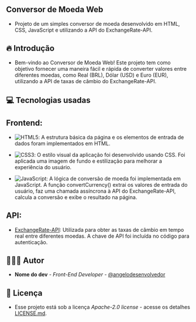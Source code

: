 ## Conversor de Moeda Web
* Projeto de um simples conversor de moeda desenvolvido em HTML, CSS, JavaScript e utilizando a API do ExchangeRate-API.

## 🔥 Introdução
* Bem-vindo ao Conversor de Moeda Web! Este projeto tem como objetivo fornecer uma maneira fácil e rápida de converter valores entre diferentes moedas, como Real (BRL), Dólar (USD) e Euro (EUR), utilizando a API de taxas de câmbio do ExchangeRate-API.

## 💻 Tecnologias usadas
## Frontend:
* ![HTML5](https://img.shields.io/badge/html5-%23E34F26.svg?style=for-the-badge&logo=html5&logoColor=white): A estrutura básica da página e os elementos de entrada de dados foram implementados em HTML.

* ![CSS3](https://img.shields.io/badge/css3-%231572B6.svg?style=for-the-badge&logo=css3&logoColor=white): O estilo visual da aplicação foi desenvolvido usando CSS. Foi aplicada uma imagem de fundo e estilização para melhorar a experiência do usuário.

* ![JavaScript](https://img.shields.io/badge/javascript-%23323330.svg?style=for-the-badge&logo=javascript&logoColor=%23F7DF1E):  A lógica de conversão de moeda foi implementada em JavaScript. A função convertCurrency() extrai os valores de entrada do usuário, faz uma chamada assíncrona à API do ExchangeRate-API, calcula a conversão e exibe o resultado na página.

## API:
* [ExchangeRate-API](https://www.exchangerate-api.com/): Utilizada para obter as taxas de câmbio em tempo real entre diferentes moedas. A chave de API foi incluída no código para autenticação.

## 🧑🏽‍💻 Autor

* **Nome do dev** - *Front-End Developer* - [@angelodesenvolvedor](https://github.com/angelodesenvolvedor)

## 📄 Licença
* Esse projeto está sob a licença *Apache-2.0 license* - acesse os detalhes [LICENSE.md](https://github.com/angelodesenvolvedor/Conversor-de-Moeda_Web?tab=Apache-2.0-1-ov-file).
